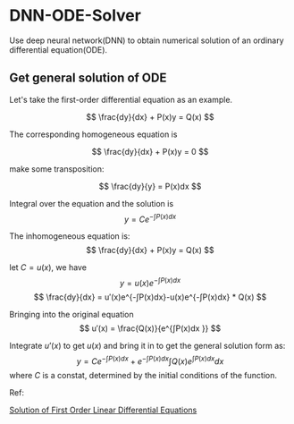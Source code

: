 # DNN-ODE-Solver
Use deep neural network(DNN) to obtain numerical solution of an ordinary differential equation(ODE).

## Get general solution of ODE
Let's take the first-order differential equation as an example. 

$$
\frac{dy}{dx} + P(x)y = Q(x)
$$

The corresponding homogeneous equation is

$$
\frac{dy}{dx} + P(x)y = 0
$$

make some  transposition:

$$
\frac{dy}{y} = P(x)dx
$$

Integral over the equation and the solution is
$$
y = Ce^{-\int P(x)dx}
$$

The inhomogeneous equation is:
$$
\frac{dy}{dx} + P(x)y = Q(x)
$$

let $C=u(x)$, we have
$$
y = u(x)e^{-\int P(x)dx}
$$
$$
\frac{dy}{dx} = u′(x)e^{-∫P(x)dx}-u(x)e^{-∫P(x)dx} * Q(x)
$$


Bringing into the original equation
$$
u′(x) = \frac{Q(x)}{e^{∫P(x)dx }}
$$

Integrate $u’(x)$ to get $u(x)$ and bring it in to get the general solution form as: 
$$
y = Ce^{-∫P(x)dx} + e^{-∫P(x)dx}∫Q(x)e^{∫P(x)dx}dx
$$
where $C$ is a constat, determined by the initial conditions of the function.  

Ref:

[Solution of First Order Linear Differential Equations](https://www.mathsisfun.com/calculus/differential-equations-first-order-linear.html)

